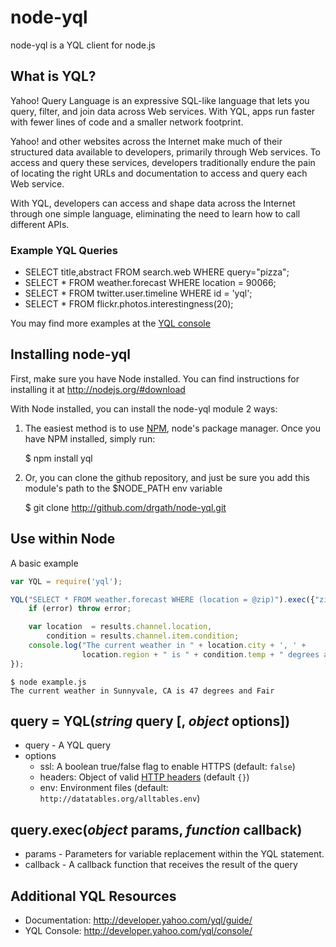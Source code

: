 node-yql
========

node-yql is a YQL client for node.js


What is YQL?
------------

Yahoo! Query Language is an expressive SQL-like language that lets you query, filter, and join data across Web services. With YQL, apps run faster with fewer lines of code and a smaller network footprint.

Yahoo! and other websites across the Internet make much of their structured data available to developers, primarily through Web services. To access and query these services, developers traditionally endure the pain of locating the right URLs and documentation to access and query each Web service.

With YQL, developers can access and shape data across the Internet through one simple language, eliminating the need to learn how to call different APIs.

### Example YQL Queries

* SELECT title,abstract FROM search.web WHERE query="pizza";
* SELECT * FROM weather.forecast WHERE location = 90066;
* SELECT * FROM twitter.user.timeline WHERE id = 'yql';
* SELECT * FROM flickr.photos.interestingness(20);

You may find more examples at the [YQL console](http://developer.yahoo.com/yql/console/ "YQL console")


Installing node-yql
-------------------
First, make sure you have Node installed.  You can find instructions for installing it at <http://nodejs.org/#download>

With Node installed, you can install the node-yql module 2 ways: 

1) The easiest method is to use [NPM](http://github.com/isaacs/npm), node's package manager.  Once you have NPM installed, simply run:

	$ npm install yql

2) Or, you can clone the github repository, and just be sure you add this module's path to the $NODE_PATH env variable

	$ git clone http://github.com/drgath/node-yql.git


Use within Node
---------------

A basic example

```javascript
var YQL = require('yql');

YQL("SELECT * FROM weather.forecast WHERE (location = @zip)").exec({"zip": 94089}, function (error, results) {
    if (error) throw error;

    var location  = results.channel.location,
        condition = results.channel.item.condition;
    console.log("The current weather in " + location.city + ', ' +
                location.region + " is " + condition.temp + " degrees and " + condition.text);
});
```

```shell
$ node example.js
The current weather in Sunnyvale, CA is 47 degrees and Fair
```

query = YQL(*string* __query__ [, *object* __options__])
--------------------------------------------------------

* query - A YQL query
* options
  * ssl: A boolean true/false flag to enable HTTPS (default: `false`)
  * headers: Object of valid [HTTP headers](https://secure.wikimedia.org/wikipedia/en/wiki/List_of_HTTP_header_fields) (default `{}`)
  * env: Environment files (default: `http://datatables.org/alltables.env`)


query.exec(*object* __params__, *function* __callback__)
--------------------------------------------------------

* params - Parameters for variable replacement within the YQL statement.
* callback - A callback function that receives the result of the query

Additional YQL Resources
------------------------

* Documentation: <http://developer.yahoo.com/yql/guide/>
* YQL Console: <http://developer.yahoo.com/yql/console/>
